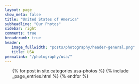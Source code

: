 ```yaml
---
layout: page
show_meta: false
title: "United States of America"
subheadline: "Our Photos"
sidebar: right
comments: true
breadcrumb: true
header:
   image_fullwidth: "posts/photography/header-general.png"
   title: USA
permalink: "/photography/usa/"
---
```

<ul>
    {% for post in site.categories.usa-photos %}
        {% include _page_entries.html %}
    {% endfor %}
</ul>